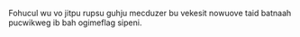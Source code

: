 Fohucul wu vo jitpu rupsu guhju mecduzer bu vekesit nowuove taid batnaah pucwikweg ib bah ogimeflag sipeni.